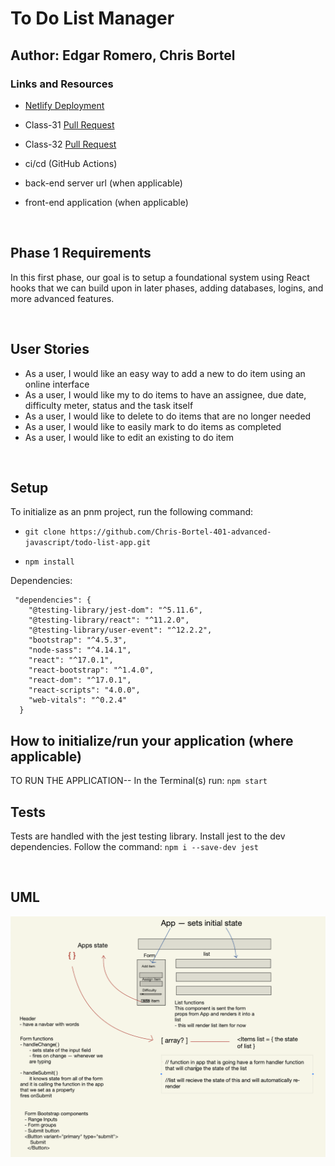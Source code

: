 # To Do List Manager
## Author: Edgar Romero, Chris Bortel
### Links and Resources
- [Netlify Deployment](https://nostalgic-mahavira-2ef425.netlify.app/)
- Class-31 [Pull Request]('https://github.com/Chris-Bortel-401-advanced-javascript/todo-list-app/pull/1')

- Class-32 [Pull Request]('https://github.com/Chris-Bortel-401-advanced-javascript/todo-list-app/pull/3')
- ci/cd (GitHub Actions)
- back-end server url (when applicable)
- front-end application (when applicable)

<br>

## Phase 1 Requirements
 In this first phase, our goal is to setup a foundational system using React hooks that we can build upon in later phases, adding databases, logins, and more advanced features.

<br>

## User Stories
- As a user, I would like an easy way to add a new to do item using an online interface
- As a user, I would like my to do items to have an assignee, due date, difficulty meter, status and the task itself
- As a user, I would like to delete to do items that are no longer needed
- As a user, I would like to easily mark to do items as completed
- As a user, I would like to edit an existing to do item

<br>

## Setup
To initialize as an pnm project, run the following command:
<br>

- `git clone https://github.com/Chris-Bortel-401-advanced-javascript/todo-list-app.git`


- `npm install`

Dependencies: 
```
 "dependencies": {
    "@testing-library/jest-dom": "^5.11.6",
    "@testing-library/react": "^11.2.0",
    "@testing-library/user-event": "^12.2.2",
    "bootstrap": "^4.5.3",
    "node-sass": "^4.14.1",
    "react": "^17.0.1",
    "react-bootstrap": "^1.4.0",
    "react-dom": "^17.0.1",
    "react-scripts": "4.0.0",
    "web-vitals": "^0.2.4"
  }
```


## How to initialize/run your application (where applicable)
TO RUN THE APPLICATION--
In the Terminal(s) run: `npm start `



## Tests
Tests are handled with the jest testing library. Install jest to the dev dependencies. Follow the command:
`npm i --save-dev jest`

<br>

## UML
![whiteboard](todo-list-phase1-uml.png)






